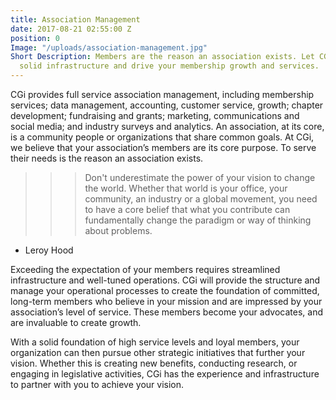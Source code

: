 ```yaml
---
title: Association Management
date: 2017-08-21 02:55:00 Z
position: 0
Image: "/uploads/association-management.jpg"
Short Description: Members are the reason an association exists. Let CGi create a
  solid infrastructure and drive your membership growth and services.
---
```


CGi provides full service association management, including membership services; data
management, accounting, customer service, growth; chapter development; fundraising and
grants; marketing, communications and social media; and industry surveys and analytics.
An association, at its core, is a community people or organizations that share common goals. At
CGi, we believe that your association’s members are its core purpose. To serve their needs is the
reason an association exists.

>>> Don't underestimate the power of your vision to change the world. Whether that world is your
office, your community, an industry or a global movement, you need to have a core belief that
what you contribute can fundamentally change the paradigm or way of thinking about problems.

- Leroy Hood

Exceeding the expectation of your members requires streamlined infrastructure and well-tuned
operations. CGi will provide the structure and manage your operational processes to create the
foundation of committed, long-term members who believe in your mission and are impressed by
your association’s level of service. These members become your advocates, and are invaluable to
create growth.

With a solid foundation of high service levels and loyal members, your organization can then
pursue other strategic initiatives that further your vision. Whether this is creating new benefits,
conducting research, or engaging in legislative activities, CGi has the experience and
infrastructure to partner with you to achieve your vision.